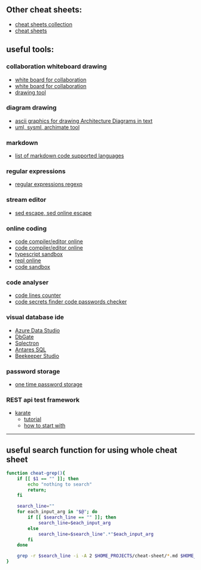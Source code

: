 ## Other cheat sheets:
* [cheat sheets collection](https://lzone.de/cheat-sheet/)
* [cheat sheets](https://www.cheatography.com)

## useful tools:
### collaboration whiteboard drawing
* [white board for collaboration](https://sketchtogether.com/)
* [white board for collaboration](https://miro.com/)
* [drawing tool](https://excalidraw.com/)

### diagram drawing 
* [ascii graphics for drawing Architecture Diagrams in text](http://asciiflow.com/)  
* [uml, sysml, archimate tool](https://online.visual-paradigm.com/)

### markdown
* [list of markdown code supported languages](https://github.com/github/linguist/blob/master/lib/linguist/languages.yml)  

### regular expressions
* [regular expressions regexp](https://regex101.com)

### stream editor
* [sed escape, sed online escape](https://dwaves.de/tools/escape/)

### online coding
* [code compiler/editor online](https://www.jdoodle.com/)
* [code compiler/editor online](https://onecompiler.com/)
* [typescript sandbox](https://www.typescriptlang.org/)
* [repl online](https://replit.com/)
* [code sandbox](https://codesandbox.io/)

### code analyser
* [code lines counter](https://github.com/XAMPPRocky/tokei)
* [code secrets finder code passwords checker](https://github.com/sirwart/ripsecrets)

### visual database ide
* [Azure Data Studio](https://azure.microsoft.com/products/data-studio)
* [DbGate](https://dbgate.org/)
* [Sqlectron](https://sqlectron.github.io/)
* [Antares SQL](https://antares-sql.app/)
* [Beekeeper Studio](https://www.beekeeperstudio.io/)

### password storage
* [one time password storage](https://onetimesecret.com/)

### REST api test framework
* [karate](https://github.com/karatelabs/karate)
    * [tutorial](https://www.softwaretestinghelp.com/api-testing-with-karate-framework/)
    * [how to start with](https://software-that-matters.com/2020/11/25/the-definitive-karate-api-testing-framework-getting-started-guide/)

---
## useful search function for using whole cheat sheet
```sh
function cheat-grep(){
    if [[ $1 == "" ]]; then
        echo "nothing to search"
        return;
    fi

    search_line=""
    for each_input_arg in "$@"; do
        if [[ $search_line == "" ]]; then
            search_line=$each_input_arg
        else
            search_line=$search_line".*"$each_input_arg
        fi
    done

    grep -r $search_line -i -A 2 $HOME_PROJECTS/cheat-sheet/*.md $HOME_PROJECTS/bash-example/*
}
```
